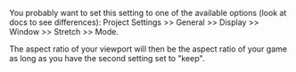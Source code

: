 You probably want to set this setting to one of the available options (look at docs to see differences): Project Settings >> General >> Display >> Window >> Stretch >> Mode.

The aspect ratio of your viewport will then be the aspect ratio of your game as long as you have the second setting set to "keep".